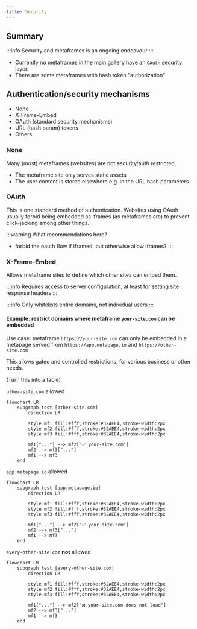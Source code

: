 ```yaml
---
title: Security
---
```



## Summary

:::info
Security and metaframes is an ongoing endeavour
:::

 - Currently no metaframes in the main gallery have an `OAuth` security layer.
 - There are some metaframes with hash token "authorization"



## Authentication/security mechanisms



 - None
 - X-Frame-Embed
 - OAuth (standard security mechanisms)
 - URL (hash param) tokens
 - Others



### None

Many (most) metaframes (websites) are not security/auth restricted.

 - The metaframe site only serves static assets
 - The user content is stored elsewhere e.g. in the URL hash parameters

### OAuth

This is one standard method of authentication. Websites using OAuth usually forbid being embedded as iframes (as metaframes are) to prevent click-jacking among other things.

:::warning
What recommendations here?
 - forbid the oauth flow if iframed, but otherwise allow iframes?
:::

### X-Frame-Embed

Allows metaframe sites to define which other sites can embed them.

:::info
Requires access to server configuration, at least for setting site response headers
:::

:::info
Only whitelists entire domains, not individual users
:::

#### Example: restrict domains where metaframe `your-site.com` can be embedded

Use case: metaframe `https://your-site.com` can only be embedded in a metapage served from `https://app.metapage.io` and `https://other-site.com`

This allows gated and controlled restrictions, for various business or other needs.

(Turn this into a table)


`other-site.com` allowed
```mermaid
flowchart LR
    subgraph test [other-site.com]
        direction LR

        style mf1 fill:#fff,stroke:#32AEE4,stroke-width:2px
        style mf2 fill:#fff,stroke:#32AEE4,stroke-width:2px
        style mf3 fill:#fff,stroke:#32AEE4,stroke-width:2px

        mf1["..."] --> mf2["✅ your-site.com"]
        mf2 --> mf3["..."]
        mf1 --> mf3
    end
```

`app.metapage.io` allowed
```mermaid
flowchart LR
    subgraph test [app.metapage.io]
        direction LR

        style mf1 fill:#fff,stroke:#32AEE4,stroke-width:2px
        style mf2 fill:#fff,stroke:#32AEE4,stroke-width:2px
        style mf3 fill:#fff,stroke:#32AEE4,stroke-width:2px

        mf1["..."] --> mf2["✅ your-site.com"]
        mf2 --> mf3["..."]
        mf1 --> mf3
    end
```

`every-other-site.com` **not** allowed
```mermaid
flowchart LR
    subgraph test [every-other-site.com]
        direction LR

        style mf1 fill:#fff,stroke:#32AEE4,stroke-width:2px
        style mf2 fill:#fff,stroke:#32AEE4,stroke-width:2px
        style mf3 fill:#fff,stroke:#32AEE4,stroke-width:2px

        mf1["..."] --> mf2["❌ your-site.com does not load"]
        mf2 --> mf3["..."]
        mf1 --> mf3
    end
```
